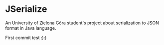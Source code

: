 JSerialize
==========

An University of Zielona Góra student's project about serialization to JSON format in Java language.

First commit test :):)